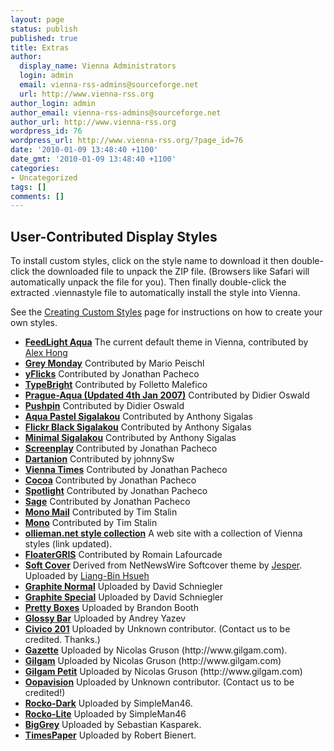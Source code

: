 ```yaml
---
layout: page
status: publish
published: true
title: Extras
author:
  display_name: Vienna Administrators
  login: admin
  email: vienna-rss-admins@sourceforge.net
  url: http://www.vienna-rss.org
author_login: admin
author_email: vienna-rss-admins@sourceforge.net
author_url: http://www.vienna-rss.org
wordpress_id: 76
wordpress_url: http://www.vienna-rss.org/?page_id=76
date: '2010-01-09 13:48:40 +1100'
date_gmt: '2010-01-09 13:48:40 +1100'
categories:
- Uncategorized
tags: []
comments: []
---
```


## User-Contributed Display Styles ##

To install custom styles, click on the style name to download it then double-click the downloaded file to unpack the ZIP file. (Browsers like Safari will automatically unpack the file for you). Then finally double-click the extracted .viennastyle file to automatically install the style into Vienna.

See the [Creating Custom Styles](http://www.vienna-rss.org/?page_id=65) page for instructions on how to create your own styles.

<ul>
	<li>
		<a href="userstyles/FeedLightAqua.viennastyle.zip"><b>FeedLight Aqua</b></a> The current default theme in Vienna, contributed by <a href="http://graphr.net/">Alex Hong</a>
	</li>
	<li>
		<a href="userstyles/GreyMonday.viennastyle.zip"><b>Grey Monday</b></a> Contributed by Mario Peischl
	</li>
	<li>
		<a href="userstyles/yFlicks.viennastyle.zip"><b>yFlicks</b></a> Contributed by Jonathan Pacheco
	</li>
	<li>
		<a href="userstyles/typebright-10-viennastyles.zip"><b>TypeBright</b></a> Contributed by Folletto Malefico
	</li>
	<li>
		<a href="userstyles/Prague-Aqua.viennastyle.zip"><b>Prague-Aqua (Updated 4th Jan 2007)</b></a> Contributed by Didier Oswald
	</li>
	<li>
		<a href="userstyles/Pushpin.viennastyle.zip"><b>Pushpin</b></a> Contributed by Didier Oswald
	</li>
	<li>
		<a href="userstyles/aquapastelsigalakou.viennastyle.zip"><b>Aqua Pastel Sigalakou</b></a> Contributed by Anthony Sigalas
	</li>
	<li>
		<a href="userstyles/flickrblacksigalakou.viennastyle.zip"><b>Flickr Black Sigalakou</b></a> Contributed by Anthony Sigalas
	</li>
	<li>
		<a href="userstyles/minimalsigalakou.viennastyle.zip"><b>Minimal Sigalakou</b></a> Contributed by Anthony Sigalas
	</li>
	<li>
		<a href="userstyles/Screenplay.viennastyle.zip"><b>Screenplay</b></a> Contributed by Jonathan Pacheco
	</li>
	<li>
		<a href="http://sarah-and-john.com/john/vienna/dartanion.viennastyle.zip"><b>Dartanion</b></a> Contributed by johnnySw
	</li>
	<li>
		<a href="userstyles/ViennaTimes.viennastyle.zip"><b>Vienna Times</b></a> Contributed by Jonathan Pacheco
	</li>
	<li>
		<a href="userstyles/Cocoa.viennastyle.zip"><b>Cocoa</b></a> Contributed by Jonathan Pacheco
	</li>
	<li>
		<a href="userstyles/Spotlight.viennastyle.zip"><b>Spotlight</b></a> Contributed by Jonathan Pacheco
	</li>
	<li>
		<a href="userstyles/Sage.viennastyle.zip"><b>Sage</b></a> Contributed by Jonathan Pacheco
	</li>
	<li>
		<a href="userstyles/MonoMail.viennastyle.zip"><b>Mono Mail</b></a> Contributed by Tim Stalin
	</li>
	<li>
		<a href="userstyles/Mono.viennastyle.zip"><b>Mono</b></a> Contributed by Tim Stalin
	</li>
	<li>
		<a href="http://www.ollieman.net/code/reader-styles/"><b>ollieman.net style collection</b></a> A web site with a collection of Vienna styles (link updated).
	</li>
	<li>
		<a href="userstyles/floaterGRIS.viennastyle.zip"><b>FloaterGRIS</b></a> Contributed by Romain Lafourcade
	</li>
	<li>
		<a href="userstyles/softcover.viennastyle.zip"><b>Soft Cover</b></a> Derived from NetNewsWire Softcover theme by <a href="http://transient.moltenglobule.org/all/2005/property-is-attributionsharealikelicense">Jesper</a>. Uploaded by <a href="%20http://hlb.yichi.org/blog/">Liang-Bin Hsueh</a>
	</li>
	<li>
		<a href="userstyles/GraphiteNormal.viennastyle.zip"><b>Graphite Normal</b></a> Uploaded by David Schniegler
	</li>
	<li>
		<a href="userstyles/GraphiteSpecial.viennastyle.zip"><b>Graphite Special</b></a> Uploaded by David Schniegler
	</li>
	<li>
		<b><a href="userstyles/pretty_boxes.viennastyle.zip">Pretty Boxes</a></b> Uploaded by Brandon Booth
	</li>
	<li>
		<b><a href="userstyles/glossybar.viennastyle.zip">Glossy Bar</a></b> Uploaded by Andrey Yazev
	</li>
	<li>
		<b><a href="userstyles/Civico201.viennastyle.zip">Civico 201</a></b> Uploaded by Unknown contributor. (Contact us to be credited. Thanks.)
	</li>
	<li>
		<b><a href="userstyles/Gazette.viennastyle.zip">Gazette</a></b> Uploaded by Nicolas Gruson (http://www.gilgam.com).
	</li>
	<li>
		<b><a href="userstyles/Gilgam.viennastyle.zip">Gilgam</a></b> Uploaded by Nicolas Gruson (http://www.gilgam.com)
	</li>
	<li>
		<b><a href="userstyles/Gilgampetit.viennastyle.zip">Gilgam Petit</a></b> Uploaded by Nicolas Gruson (http://www.gilgam.com)
	</li>
	<li>
		<b><a href="userstyles/Oopavision.viennastyle.zip">Oopavision</a></b> Uploaded by Unknown contributor. (Contact us to be credited!)
	</li>
	<li>
		<b><a href="userstyles/Rocko-Dark.viennastyle.zip">Rocko-Dark</a></b> Uploaded by SimpleMan46.
	</li>
	<li>
		<b><a href="userstyles/Rocko-Light.viennastyle.zip">Rocko-Lite</a></b> Uploaded by SimpleMan46
	</li>
	<li>
		<b><a href="userstyles/BigGrey.viennastyle.zip">BigGrey</a></b> Uploaded by Sebastian Kasparek.
	</li>
	<li>
		<b><a href="userstyles/TimesPaper.viennastyle.zip">TimesPaper</a></b> Uploaded by Robert Bienert.
	</li>
</ul>

